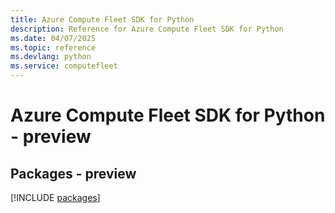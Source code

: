 ```yaml
---
title: Azure Compute Fleet SDK for Python
description: Reference for Azure Compute Fleet SDK for Python
ms.date: 04/07/2025
ms.topic: reference
ms.devlang: python
ms.service: computefleet
---
```

# Azure Compute Fleet SDK for Python - preview
## Packages - preview
[!INCLUDE [packages](compute-fleet-index.md)]
